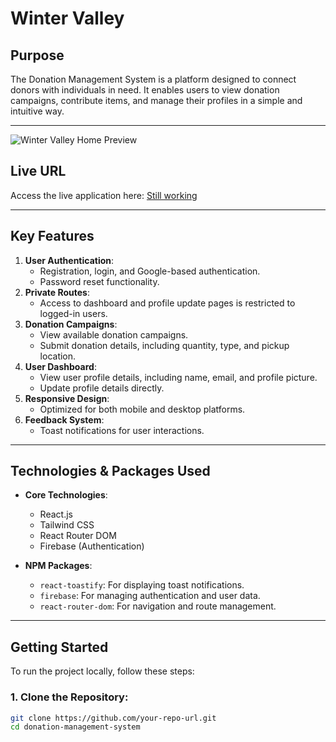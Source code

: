 # **Winter Valley**

## **Purpose**
The Donation Management System is a platform designed to connect donors with individuals in need. It enables users to view donation campaigns, contribute items, and manage their profiles in a simple and intuitive way.

---
 

![Winter Valley Home Preview](https://i.ibb.co.com/R9TdDqw/web-home.png)



## **Live URL**
Access the live application here: [Still working](#)  


---

## **Key Features**
1. **User Authentication**:
   - Registration, login, and Google-based authentication.
   - Password reset functionality.
2. **Private Routes**:
   - Access to dashboard and profile update pages is restricted to logged-in users.
3. **Donation Campaigns**:
   - View available donation campaigns.
   - Submit donation details, including quantity, type, and pickup location.
4. **User Dashboard**:
   - View user profile details, including name, email, and profile picture.
   - Update profile details directly.
5. **Responsive Design**:
   - Optimized for both mobile and desktop platforms.
6. **Feedback System**:
   - Toast notifications for user interactions.

---

## **Technologies & Packages Used**
- **Core Technologies**:
  - React.js
  - Tailwind CSS
  - React Router DOM
  - Firebase (Authentication)
  
- **NPM Packages**:
  - `react-toastify`: For displaying toast notifications.
  - `firebase`: For managing authentication and user data.
  - `react-router-dom`: For navigation and route management.

---

## **Getting Started**
To run the project locally, follow these steps:

### 1. Clone the Repository:
```bash
git clone https://github.com/your-repo-url.git
cd donation-management-system
